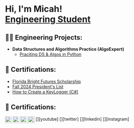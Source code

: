 <h1>Hi, I'm Micah! <br/> <a href="https://www.linkedin.com/in/micah-hodge-920b372aa/">Engineering Student</a>

<h2>👨‍💻 Engineering Projects:</h2>

- <b>Data Structures and Algorithms Practice (AlgoExpert)</b>
  - [Praciting DS & Algos in Python](https://github.com/joshmadakor1/Algorithms-Practice)

<h2>🤳 Certifications:</h2>

- [Florida Bright Futures Scholarship](https://www.floridastudentfinancialaidsg.org/SAPFARH/GetCorrespondenceLetter?refno=18776013&lettercode=BFIE002)
- [Fall 2024 President's List](https://mail-attachment.googleusercontent.com/attachment/u/1/?ui=2&ik=54ccbd82e5&attid=0.1&permmsgid=msg-f:1818096699674352497&th=193b2d50cf665b71&view=att&zw&disp=inline&saddbat=ANGjdJ8QUZgj2LuFf-4EkJs3JHumgTAljwKJ5X3xhhblZxTVpids6xnMP86wprA9-45DDeh0ATAsC_8kt40dKnwif8AzYfPaxgXQ6hM3zGz9Zm5YpbKydrA2FyHId7UWi_LDrdK4BKEb_ZakxZQ8l0n6urSSk9ZtU9c8OUqgPizZU-ZLdw-ndTVxPc6hP_nAQCx6b5DKyQ0SsLtLy5K2dmJkGa5cVI_5WcGU_adCMicSjeErzBXSgbKoZWXqgsa_dqXhN3K2se0y4aSAcC03RVlBMBSa_n6N0_cL2wz9j2dgyuJNMFgIGnJsDjPFHJX6_5_2fv9sg3l1ZTf87yv4p5yRvlkSqy3MQ0YyfvBFYJ061pnB9x8I2bMUOG94ia8fDZNko0ZKzpDXiWCnnMzrJuQq1RZL3-ECYrnUIbkA_HrpD4BAwGqDFdHLW1d-tWtn5w16Mnxkttq1aMX--PasCOhztg2u4fgw-fiNoNGSE3v1qKbrCA96CXUhy7kzNBZDX4Wzw7gWd6pD9UmG3YHlSBiyWOs7CIk9951L3eZHn4zaQkmW1MCBeL2nc8WRjaMdUpiMn_cXIF99EQa-C16Tb17ZpKO_8Zd3GB4CaHizY1hGpRBrUqL7px7YphYvk_ulHozmMeUWfDORIWLirZ9an7r985s0AF8HyWOsAEOnTw7CsGTEUN1mtQ5L9dCCxsE3M-N1BhIdMrpvQBhhHUet-5T87fPMcAtp6lKvGBJHBifU2_ZoQkz4zlOQBxHBVmPksRPfnk-3lcVnK-cdYHgVJUTgHhw5ygGcX3JZ2O7uuyEKyWzwGKJINtMl3sHQoCNTsmO7EOsIirko1mbowMyqj-n4I4_qU4t-zYZqqgR6MO_GrB1angaxFYbLXR7-cOyRdMeoRbEox-tw40wKxjHtcLsnHYl9TN52YjgNV7pWKVyZO0AIDbT69f_2rfyeXj4cXcuBsW3mwVJuS9rAF6t7Rbs-MxKEkOEE4rUliagKbtuQ7A0w3pjtEHTT8vt02ZCMyNLwWlWqA9Z18x_VTcUrH4BTtx8WCGcZ1LSyG6GusQ)
- [How to Create a KeyLogger (C#)](https://www.youtube.com/watch?v=N-L9hklSlNk)

<h2> 🤳 Certifications:</h2>
[<img align="left" alt="JoshMadakor | YouTube" width="22px" src="https://cdn.jsdelivr.net/npm/simple-icons@v3/icons/youtube.svg" />][youtube]
[<img align="left" alt="JoshMadakor | Twitter" width="22px" src="https://cdn.jsdelivr.net/npm/simple-icons@v3/icons/twitter.svg" />][twitter]
[<img align="left" alt="JoshMadakor | LinkedIn" width="22px" src="https://cdn.jsdelivr.net/npm/simple-icons@v3/icons/linkedin.svg" />][linkedin]
[<img align="left" alt="JoshMadakor | Instagram" width="22px" src="https://cdn.jsdelivr.net/npm/simple-icons@v3/icons/instagram.svg" />][instagram]

<!--
**joshmadakor1/joshmadakor1** is a ✨ _special_ ✨ repository because its `README.md` (this file) appears on your GitHub profile.

Here are some ideas to get you started:

- 🔭 I’m currently working on ...
- 🌱 I’m currently learning ...
- 👯 I’m looking to collaborate on ...
- 🤔 I’m looking for help with ...
- 💬 Ask me about ...
- 📫 How to reach me: ...
- 😄 Pronouns: ...
- ⚡ Fun fact: ...
-->
